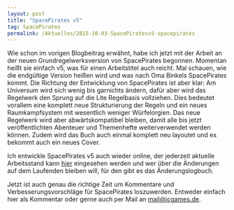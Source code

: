 ```yaml
---
layout: post
title: "SpacePirates v5"
tag: SpacePirates
permalink: /Aktuelles/2015-10-03-SpacePiratesv5-spacepirates
---
```


Wie schon im vorigen Blogbeitrag erwähnt, habe ich jetzt mit der Arbeit an der neuen Grundregelwerksversion von SpacePirates begonnen. Momentan heißt sie einfach v5, was für einen Arbeitstitel auch reicht. Mal schauen, wie die endgültige Version heißen wird und was nach Oma Binkels SpacePirates kommt. Die Richtung der Entwicklung von SpacePirates ist aber klar: Am Universum wird sich wenig bis garnichts ändern, dafür aber wird das Regelwerk den Sprung auf die Lite Regelbasis vollziehen. Dies bedeutet vorallem eine komplett neue Strukturierung der Regeln und ein neues Raumkampfsystem mit wesentlich weniger Würfelorgien. Das neue Regelwerk wird aber abwärtskompatibel bleiben, damit alle bis jetzt veröffentlichten Abenteuer und Themenhefte weiterverwendet werden können. Zudem wird das Buch auch einmal komplett neu layoutet und es bekommt auch ein neues Cover.

Ich entwickle SpacePirates v5 auch wieder online, der jederzeit aktuelle Arbeitsstand kann [hier](https://spacepirates.jcgames.de/Spielregeln/) eingesehen werden und wer über die Änderungen auf dem Laufenden bleiben will, für den gibt es das Änderungslogbuch.

Jetzt ist auch genau die richtige Zeit um Kommentare und Verbesserungsvorschläge für SpacePirates loszuwerden. Entweder einfach hier als Kommentar oder gerne auch per Mail an mail@jcgames.de.
